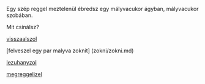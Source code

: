 Egy szép reggel meztelenül ébredsz egy mályvacukor ágyban, mályvacukor szobában.

Mit csinálsz?

[visszaalszol](alvas/alom.md)

[felveszel egy par malyva zoknit] (zokni/zokni.md)

[lezuhanyzol](zuhanyzas/zuhanyzas.md)

[megreggelizel](reggeli/reggeli.md)